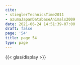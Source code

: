 ```yaml
---
cite:
- stieglerTechnicsTime2011
- azumaJapanDatabaseAnimals2009
date: 2021-06-24 14:51:39-07:00
draft: false
page: '54'
title: page 54
type: page
---
```


{{< glas/display >}}